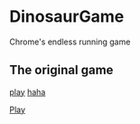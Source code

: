 # DinosaurGame
Chrome's endless running game

## The original game

[play](chrome://dino/)
[haha](www.google.com)

<a href="chrome://dino/">Play</a>
